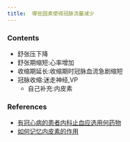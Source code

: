 ```yaml
---
title:  哪些因素使得冠脉流量减少
--- 
```


### Contents
- 舒张压下降
- 舒张期缩短:心率增加
- 收缩期延长:收缩期时冠脉血流急剧缩短
- 冠脉收缩:迷走神经,VP
  - 自己补充:内皮素

### References
- [有冠心病的患者内科止血应选用何药物](/有冠心病的患者内科止血应选用何药物)
- [如何记忆内皮素的作用](/如何记忆内皮素的作用)

